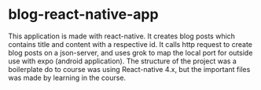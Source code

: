 # blog-react-native-app
This application is made with react-native. It creates blog posts which contains title and content with a respective id. It calls http request to create blog posts on a json-server, and uses grok to map the local port for outside use with expo (android application). The structure of the project was a boilerplate do to course was using React-native 4.x, but the important files was made by learning in the course. 
